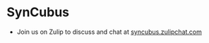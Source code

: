 # SynCubus

- Join us on Zulip to discuss and chat at [syncubus.zulipchat.com](https://syncubus.zulipchat.com)
